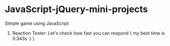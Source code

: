# JavaScript-jQuery-mini-projects
Simple game using JavaScript

1. Reaction Tester: Let's check how fast you can respond { my best time is 0.343s :) }

